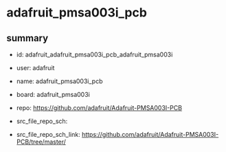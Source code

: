 # adafruit_pmsa003i_pcb
 
## summary 
* id: adafruit_adafruit_pmsa003i_pcb_adafruit_pmsa003i
* user: adafruit
* name: adafruit_pmsa003i_pcb
* board: adafruit_pmsa003i
* repo: https://github.com/adafruit/Adafruit-PMSA003I-PCB



* src_file_repo_sch: 
* src_file_repo_sch_link: https://github.com/adafruit/Adafruit-PMSA003I-PCB/tree/master/




